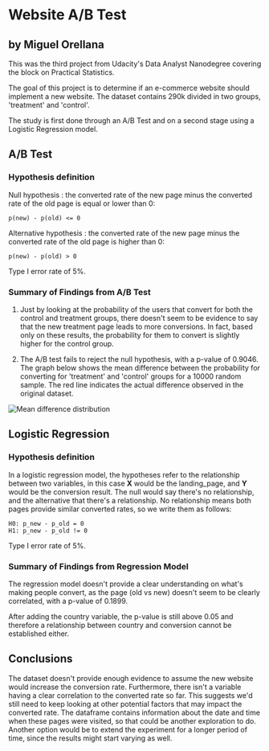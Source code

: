 # Website A/B Test
## by Miguel Orellana

This was the third project from Udacity's Data Analyst Nanodegree covering the block on Practical Statistics.

The goal of this project is to determine if an e-commerce website should implement a new website. The dataset contains 290k divided in two groups, 'treatment' and 'control'.

The study is first done through an A/B Test and on a second stage using a Logistic Regression model.

## A/B Test

### Hypothesis definition

Null hypothesis : the converted rate of the new page minus the converted rate of the old page is equal or lower than 0:

    p(new) - p(old) <= 0

Alternative hypothesis : the converted rate of the new page minus the converted rate of the old page is higher than 0:

    p(new) - p(old) > 0

Type I error rate of 5%.

### Summary of Findings from A/B Test

1. Just by looking at the probability of the users that convert for both the control and treatment groups, there doesn't seem to be evidence to say that the new treatment page leads to more conversions. In fact, based only on these results, the probability for them to convert is slightly higher for the control group.

2. The A/B test fails to reject the null hypothesis, with a p-value of 0.9046. The graph below shows the mean difference between the probability for converting for 'treatment' and 'control' groups for a 10000 random sample. The red line indicates the actual difference observed in the original dataset.

![Mean difference distribution](/images/fig1.jpg)

## Logistic Regression

### Hypothesis definition

In a logistic regression model, the hypotheses refer to the relationship between two variables, in this case **X** would be the landing_page, and **Y** would be the conversion result. The null would say there's no relationship, and the alternative that there's a relationship. No relationship means both pages provide similar converted rates, so we  write them as follows:

    H0: p_new - p_old = 0
    H1: p_new - p_old != 0

Type I error rate of 5%.

### Summary of Findings from Regression Model

The regression model doesn't provide a clear understanding on what's making people convert, as the page (old vs new) doesn't seem to be clearly correlated, with a p-value of 0.1899.

After adding the country variable, the p-value is still above 0.05 and therefore a relationship between country and conversion cannot be established either.

## Conclusions

The dataset doesn't provide enough evidence to assume the new website would increase the conversion rate. Furthermore, there isn't a variable having a clear correlation to the converted rate so far. This suggests we'd still need to keep looking at other potential factors that may impact the converted rate. The dataframe contains information about the date and time when these pages were visited, so that could be another exploration to do. Another option would be to extend the experiment for a longer period of time, since the results might start varying as well.
